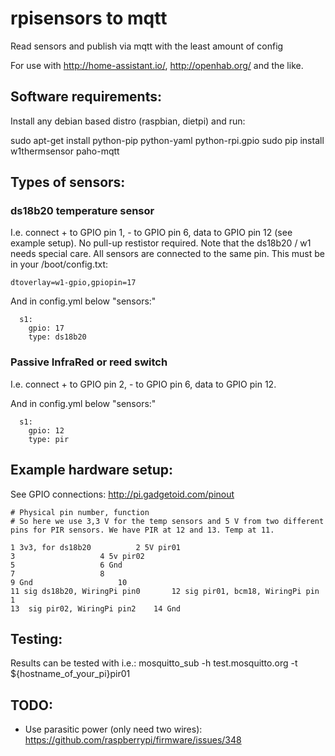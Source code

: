 # rpisensors to mqtt

Read sensors and publish via mqtt with the least amount of config

For use with http://home-assistant.io/, http://openhab.org/ and the like.


## Software requirements:

Install any debian based distro (raspbian, dietpi) and run:

sudo apt-get install python-pip python-yaml python-rpi.gpio
sudo pip install w1thermsensor paho-mqtt

## Types of sensors:

### ds18b20 temperature sensor

I.e. connect + to GPIO pin 1, - to GPIO pin 6, data to GPIO pin 12 (see example setup). No pull-up restistor required. 
Note that the ds18b20 / w1 needs special care. All sensors are connected to the same pin. This must be in your /boot/config.txt:

```
dtoverlay=w1-gpio,gpiopin=17
```

And in config.yml below "sensors:"

```
  s1:
    gpio: 17
    type: ds18b20
```

### Passive InfraRed or reed switch

I.e. connect + to GPIO pin 2, - to GPIO pin 6, data to GPIO pin 12.

And in config.yml below "sensors:"

```
  s1:
    gpio: 12
    type: pir
```

## Example hardware setup:

See GPIO connections:
http://pi.gadgetoid.com/pinout

```
# Physical pin number, function
# So here we use 3,3 V for the temp sensors and 5 V from two different pins for PIR sensors. We have PIR at 12 and 13. Temp at 11.

1 3v3, for ds18b20			2 5V pir01
3					4 5v pir02
5					6 Gnd
7					8
9 Gnd					10
11 sig ds18b20, WiringPi pin0		12 sig pir01, bcm18, WiringPi pin 1
13 	sig pir02, WiringPi pin2	14 Gnd
```

## Testing:

Results can be tested with i.e.:
mosquitto_sub -h test.mosquitto.org -t ${hostname_of_your_pi}pir01


## TODO:
* Use parasitic power (only need two wires): https://github.com/raspberrypi/firmware/issues/348


